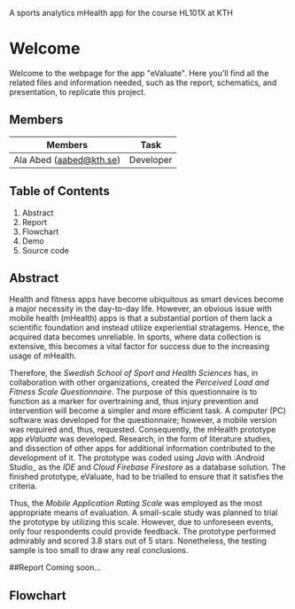 A sports analytics mHealth app for the course HL101X at KTH

# Welcome

Welcome to the webpage for the app "eValuate".
Here you'll find all the related files and information needed, such as the report, schematics, and presentation, to replicate this project.

## Members

Members | Task
------- | ----
Ala Abed (aabed@kth.se) | Developer

## Table of Contents

1. Abstract
2. Report
3. Flowchart
4. Demo
5. Source code

## Abstract

Health and fitness apps have become ubiquitous as smart devices become a major necessity in the day-to-day life. However, an obvious issue with mobile health (mHealth) apps is that a substantial portion of them lack a scientific foundation and instead utilize experiential stratagems. Hence, the acquired data becomes unreliable. In sports, where data collection is extensive, this becomes a vital factor for success due to the increasing usage of mHealth. 

Therefore, the _Swedish School of Sport and Health Sciences_ has, in collaboration with other organizations, created the _Perceived Load and Fitness Scale Questionnaire_. The purpose of this questionnaire is to function as a marker for overtraining and, thus injury prevention and intervention will become a simpler and more efficient task. A computer (PC) software was developed for the questionnaire; however, a mobile version was required and, thus, requested. Consequently, the mHealth prototype app _eValuate_ was developed. Research, in the form of literature studies, and dissection of other apps for additional information contributed to the development of it. The prototype was coded using _Java_ with :Android Studio_ as the _IDE_ and _Cloud Firebase Firestore_ as a database solution. The finished prototype, eValuate, had to be trialled to ensure that it satisfies the criteria. 

Thus, the _Mobile Application Rating Scale_ was employed as the most appropriate means of evaluation. A small-scale study was planned to trial the prototype by utilizing this scale. However, due to unforeseen events, only four respondents could provide feedback. The prototype performed admirably and scored 3.8 stars out of 5 stars. Nonetheless, the testing sample is too small to draw any real conclusions.

##Report
Coming soon...

## Flowchart

